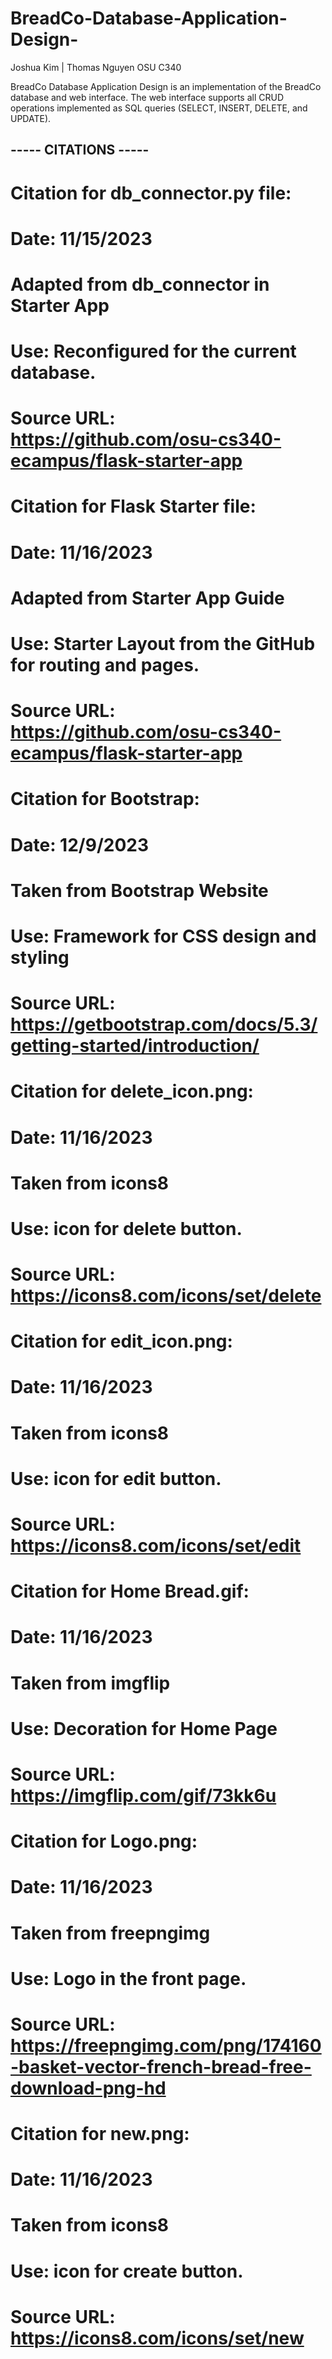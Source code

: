 # BreadCo-Database-Application-Design-

Joshua Kim | Thomas Nguyen
OSU C340 

BreadCo Database Application Design is an implementation of the BreadCo database and web interface. The web interface supports all CRUD operations implemented as SQL queries (SELECT, INSERT, DELETE, and UPDATE). 


## ----- CITATIONS ----- ## 

# Citation for db_connector.py file:
# Date: 11/15/2023
# Adapted from db_connector in Starter App
# Use: Reconfigured for the current database.
# Source URL: https://github.com/osu-cs340-ecampus/flask-starter-app

# Citation for Flask Starter file:
# Date: 11/16/2023
# Adapted from Starter App Guide
# Use: Starter Layout from the GitHub for routing and pages.
# Source URL: https://github.com/osu-cs340-ecampus/flask-starter-app

# Citation for Bootstrap:
# Date: 12/9/2023
# Taken from Bootstrap Website
# Use: Framework for CSS design and styling
# Source URL: https://getbootstrap.com/docs/5.3/getting-started/introduction/

# Citation for delete_icon.png:
# Date: 11/16/2023
# Taken from icons8
# Use: icon for delete button.
# Source URL: https://icons8.com/icons/set/delete

# Citation for edit_icon.png:
# Date: 11/16/2023
# Taken from icons8
# Use: icon for edit button.
# Source URL: https://icons8.com/icons/set/edit

# Citation for Home Bread.gif:
# Date: 11/16/2023
# Taken from imgflip
# Use: Decoration for Home Page
# Source URL: https://imgflip.com/gif/73kk6u

# Citation for Logo.png:
# Date: 11/16/2023
# Taken from freepngimg
# Use: Logo in the front page.
# Source URL: https://freepngimg.com/png/174160-basket-vector-french-bread-free-download-png-hd

# Citation for new.png:
# Date: 11/16/2023
# Taken from icons8
# Use: icon for create button.
# Source URL: https://icons8.com/icons/set/new